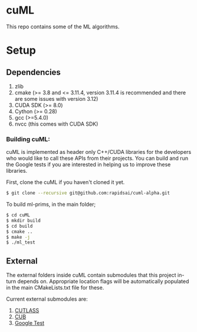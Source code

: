 # cuML
This repo contains some of the ML algorithms.

# Setup
## Dependencies

1. zlib
2. cmake (>= 3.8 and <= 3.11.4, version 3.11.4 is recommended and there are some issues with version 3.12)
3. CUDA SDK (>= 8.0)
4. Cython (>= 0.28)
5. gcc (>=5.4.0)
6. nvcc (this comes with CUDA SDK)

### Building cuML:

cuML is implemented as header only C++/CUDA libraries for the developers who would like to call these APIs from their projects. You can build and run the Google tests if you are interested in helping us to improve these libraries.

First, clone the cuML if you haven't cloned it yet.

```bash
$ git clone --recursive git@github.com:rapidsai/cuml-alpha.git
```

To build ml-prims, in the main folder;

```bash
$ cd cuML
$ mkdir build
$ cd build
$ cmake ..
$ make -j
$ ./ml_test
```

## External

The external folders inside cuML contain submodules that this project in-turn depends on. Appropriate location flags
will be automatically populated in the main CMakeLists.txt file for these.

Current external submodules are:

1. [CUTLASS](https://github.com/NVIDIA/cutlass)
2. [CUB](https://github.com/NVlabs/cub)
3. [Google Test](https://github.com/google/googletest)
